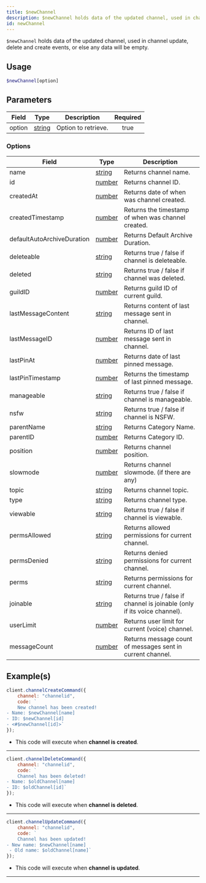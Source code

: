 ```yaml
---
title: $newChannel
description: $newChannel holds data of the updated channel, used in channel update, delete and create events, or else any data will be empty.
id: newChannel
---
```


`$newChannel` holds data of the updated channel, used in channel update, delete and create events, or else any data
will be empty.

## Usage

```php
$newChannel[option]
```

## Parameters

| Field  | Type                                                                                              | Description         | Required |
| ------ | ------------------------------------------------------------------------------------------------- | ------------------- | :------: |
| option | [string](https://developer.mozilla.org/en-US/docs/Web/JavaScript/Reference/Global_Objects/String) | Option to retrieve. |   true   |

### Options

| Field                      | Type                                                                                              | Description                                                              |
| -------------------------- | ------------------------------------------------------------------------------------------------- | ------------------------------------------------------------------------ |
| name                       | [string](https://developer.mozilla.org/en-US/docs/Web/JavaScript/Reference/Global_Objects/String) | Returns channel name.                                                    |
| id                         | [number](https://developer.mozilla.org/en-US/docs/Web/JavaScript/Reference/Global_Objects/Number) | Returns channel ID.                                                      |
| createdAt                  | [number](https://developer.mozilla.org/en-US/docs/Web/JavaScript/Reference/Global_Objects/Number) | Returns date of when was channel created.                                |
| createdTimestamp           | [number](https://developer.mozilla.org/en-US/docs/Web/JavaScript/Reference/Global_Objects/Number) | Returns the timestamp of when was channel created.                       |
| defaultAutoArchiveDuration | [number](https://developer.mozilla.org/en-US/docs/Web/JavaScript/Reference/Global_Objects/Number) | Returns Default Archive Duration.                                        |
| deleteable                 | [string](https://developer.mozilla.org/en-US/docs/Web/JavaScript/Reference/Global_Objects/String) | Returns true / false if channel is deleteable.                           |
| deleted                    | [string](https://developer.mozilla.org/en-US/docs/Web/JavaScript/Reference/Global_Objects/String) | Returns true / false if channel was deleted.                             |
| guildID                    | [number](https://developer.mozilla.org/en-US/docs/Web/JavaScript/Reference/Global_Objects/Number) | Returns guild ID of current guild.                                       |
| lastMessageContent         | [string](https://developer.mozilla.org/en-US/docs/Web/JavaScript/Reference/Global_Objects/String) | Returns content of last message sent in channel.                         |
| lastMessageID              | [number](https://developer.mozilla.org/en-US/docs/Web/JavaScript/Reference/Global_Objects/Number) | Returns ID of last message sent in channel.                              |
| lastPinAt                  | [number](https://developer.mozilla.org/en-US/docs/Web/JavaScript/Reference/Global_Objects/Number) | Returns date of last pinned message.                                     |
| lastPinTimestamp           | [number](https://developer.mozilla.org/en-US/docs/Web/JavaScript/Reference/Global_Objects/Number) | Returns the timestamp of last pinned message.                            |
| manageable                 | [string](https://developer.mozilla.org/en-US/docs/Web/JavaScript/Reference/Global_Objects/String) | Returns true / false if channel is manageable.                           |
| nsfw                       | [string](https://developer.mozilla.org/en-US/docs/Web/JavaScript/Reference/Global_Objects/String) | Returns true / false if channel is NSFW.                                 |
| parentName                 | [string](https://developer.mozilla.org/en-US/docs/Web/JavaScript/Reference/Global_Objects/String) | Returns Category Name.                                                   |
| parentID                   | [number](https://developer.mozilla.org/en-US/docs/Web/JavaScript/Reference/Global_Objects/Number) | Returns Category ID.                                                     |
| position                   | [number](https://developer.mozilla.org/en-US/docs/Web/JavaScript/Reference/Global_Objects/Number) | Returns channel position.                                                |
| slowmode                   | [number](https://developer.mozilla.org/en-US/docs/Web/JavaScript/Reference/Global_Objects/Number) | Returns channel slowmode. (if there are any)                             |
| topic                      | [string](https://developer.mozilla.org/en-US/docs/Web/JavaScript/Reference/Global_Objects/String) | Returns channel topic.                                                   |
| type                       | [string](https://developer.mozilla.org/en-US/docs/Web/JavaScript/Reference/Global_Objects/String) | Returns channel type.                                                    |
| viewable                   | [string](https://developer.mozilla.org/en-US/docs/Web/JavaScript/Reference/Global_Objects/String) | Returns true / false if channel is viewable.                             |
| permsAllowed               | [string](https://developer.mozilla.org/en-US/docs/Web/JavaScript/Reference/Global_Objects/String) | Returns allowed permissions for current channel.                         |
| permsDenied                | [string](https://developer.mozilla.org/en-US/docs/Web/JavaScript/Reference/Global_Objects/String) | Returns denied permissions for current channel.                          |
| perms                      | [string](https://developer.mozilla.org/en-US/docs/Web/JavaScript/Reference/Global_Objects/String) | Returns permissions for current channel.                                 |
| joinable                   | [string](https://developer.mozilla.org/en-US/docs/Web/JavaScript/Reference/Global_Objects/String) | Returns true / false if channel is joinable (only if its voice channel). |
| userLimit                  | [number](https://developer.mozilla.org/en-US/docs/Web/JavaScript/Reference/Global_Objects/Number) | Returns user limit for current (voice) channel.                          |
| messageCount               | [number](https://developer.mozilla.org/en-US/docs/Web/JavaScript/Reference/Global_Objects/Number) | Returns message count of messages sent in current channel.               |

## Example(s)

```js
client.channelCreateCommand({
    channel: "channelid",
    code: `
    New channel has been created!
- Name: $newChannel[name]
- ID: $newChannel[id]
- <#$newChannel[id]>`
});
```

-   This code will execute when **channel is created**.

---

```js
client.channelDeleteCommand({
    channel: "channelid",
    code: `
    Channel has been deleted!
- Name: $oldChannel[name]
- ID: $oldChannel[id]`
});
```

-   This code will execute when **channel is deleted**.

---

```js
client.channelUpdateCommand({
    channel: "channelid",
    code: `
    Channel has been updated!
- New name: $newChannel[name]
 - Old name: $oldChannel[name]`
});
```

-   This code will execute when **channel is updated**.

---
